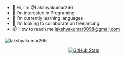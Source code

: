 - 👋 Hi, I’m @Lakshyakumar266
- 👀 I’m interested in Programing
- 🌱 I’m currently learning languages
- 💞️ I’m looking to collaborate on freelancing
- 📫 How to reach me lakshyakumar0098@gmail.com

<p align="left"> <img src="https://komarev.com/ghpvc/?username=Lakshyakumar266&label=Profile%20views&color=0e75b6&style=flat" alt="lakshyakumar266" /> </p>

<div align="center" style="margin:10px;">
	<a href="https://gh-readme-profile.vercel.app/api?username=Lakshyakumar266&theme=github_dark&border_color=00e421">
		<img src="https://gh-readme-profile.vercel.app/api?username=Lakshyakumar266&theme=github_dark&border_color=00e421" alt="GitHub Stats">
	</a>
</div>

<!---
Lakshyakumar266/Lakshyakumar266 is a ✨ special ✨ repository because its `README.md` (this file) appears on your GitHub profile.
You can click the Preview link to take a look at your changes.
--->
